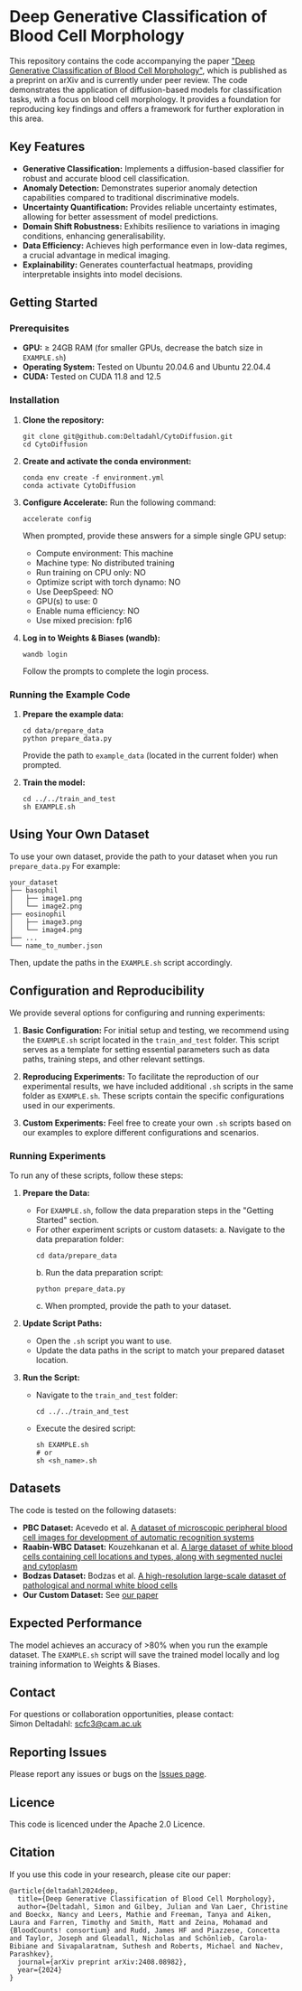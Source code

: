 # Deep Generative Classification of Blood Cell Morphology

This repository contains the code accompanying the paper ["Deep Generative Classification of Blood Cell Morphology"](https://arxiv.org/abs/2408.08982), which is published as a preprint on arXiv and is currently under peer review. The code demonstrates the application of diffusion-based models for classification tasks, with a focus on blood cell morphology. It provides a foundation for reproducing key findings and offers a framework for further exploration in this area.

## Key Features

* **Generative Classification:** Implements a diffusion-based classifier for robust and accurate blood cell classification.
* **Anomaly Detection:** Demonstrates superior anomaly detection capabilities compared to traditional discriminative models.
* **Uncertainty Quantification:** Provides reliable uncertainty estimates, allowing for better assessment of model predictions.
* **Domain Shift Robustness:** Exhibits resilience to variations in imaging conditions, enhancing generalisability.
* **Data Efficiency:** Achieves high performance even in low-data regimes, a crucial advantage in medical imaging.
* **Explainability:** Generates counterfactual heatmaps, providing interpretable insights into model decisions.

## Getting Started

### Prerequisites

* **GPU:**  $\ge$ 24GB RAM (for smaller GPUs, decrease the batch size in `EXAMPLE.sh`)
* **Operating System:** Tested on Ubuntu 20.04.6 and Ubuntu 22.04.4
* **CUDA:** Tested on CUDA 11.8 and 12.5

### Installation

1. **Clone the repository:**

   ```
   git clone git@github.com:Deltadahl/CytoDiffusion.git
   cd CytoDiffusion
   ```

2. **Create and activate the conda environment:**

   ```
   conda env create -f environment.yml
   conda activate CytoDiffusion
   ```

3. **Configure Accelerate:**
   Run the following command:
   ```
   accelerate config
   ```
   When prompted, provide these answers for a simple single GPU setup:
   - Compute environment: This machine
   - Machine type: No distributed training
   - Run training on CPU only: NO
   - Optimize script with torch dynamo: NO
   - Use DeepSpeed: NO
   - GPU(s) to use: 0
   - Enable numa efficiency: NO
   - Use mixed precision: fp16

4. **Log in to Weights & Biases (wandb):**
   ```
   wandb login
   ```
   Follow the prompts to complete the login process.

### Running the Example Code

1. **Prepare the example data:**

    ```
   cd data/prepare_data
   python prepare_data.py
    ```
   Provide the path to `example_data` (located in the current folder) when prompted.

2. **Train the model:**

   ```
   cd ../../train_and_test
   sh EXAMPLE.sh
   ```

## Using Your Own Dataset

To use your own dataset, provide the path to your dataset when you run `prepare_data.py`
For example:

```plaintext
your_dataset
├── basophil
│   ├── image1.png
│   └── image2.png
├── eosinophil
│   ├── image3.png
│   └── image4.png
├── ...
└── name_to_number.json
```
Then, update the paths in the `EXAMPLE.sh` script accordingly.

## Configuration and Reproducibility

We provide several options for configuring and running experiments:

1. **Basic Configuration:** For initial setup and testing, we recommend using the `EXAMPLE.sh` script located in the `train_and_test` folder. This script serves as a template for setting essential parameters such as data paths, training steps, and other relevant settings.

2. **Reproducing Experiments:** To facilitate the reproduction of our experimental results, we have included additional `.sh` scripts in the same folder as `EXAMPLE.sh`. These scripts contain the specific configurations used in our experiments.

3. **Custom Experiments:** Feel free to create your own `.sh` scripts based on our examples to explore different configurations and scenarios.

### Running Experiments

To run any of these scripts, follow these steps:

1. **Prepare the Data:**
   - For `EXAMPLE.sh`, follow the data preparation steps in the "Getting Started" section.
   - For other experiment scripts or custom datasets:
     a. Navigate to the data preparation folder:
        ```
        cd data/prepare_data
        ```
     b. Run the data preparation script:
        ```
        python prepare_data.py
        ```
     c. When prompted, provide the path to your dataset.

2. **Update Script Paths:**
   - Open the `.sh` script you want to use.
   - Update the data paths in the script to match your prepared dataset location.

3. **Run the Script:**
   - Navigate to the `train_and_test` folder:
     ```
     cd ../../train_and_test
     ```
   - Execute the desired script:
     ```
     sh EXAMPLE.sh
     # or
     sh <sh_name>.sh
     ```

## Datasets

The code is tested on the following datasets:

* **PBC Dataset:**  Acevedo et al. [A dataset of microscopic peripheral blood cell images for development of automatic recognition systems](https://www.sciencedirect.com/science/article/pii/S2352340920303681)
* **Raabin-WBC Dataset:** Kouzehkanan et al. [A large dataset of white blood cells containing cell locations and types, along with segmented nuclei and cytoplasm](https://www.nature.com/articles/s41598-021-04426-x)
* **Bodzas Dataset:** Bodzas et al. [A high-resolution large-scale dataset of pathological and normal white blood cells](https://europepmc.org/article/MED/37468490)
* **Our Custom Dataset:** See [our paper](https://arxiv.org/abs/2408.08982)

## Expected Performance

The model achieves an accuracy of >80% when you run the example dataset. The `EXAMPLE.sh` script will save the trained model locally and log training information to Weights & Biases.

## Contact
For questions or collaboration opportunities, please contact:\
Simon Deltadahl: scfc3@cam.ac.uk

## Reporting Issues

Please report any issues or bugs on the [Issues page](https://github.com/Deltadahl/CytoDiffusion/issues).

## Licence

This code is licenced under the Apache 2.0 Licence.

## Citation

If you use this code in your research, please cite our paper:

```
@article{deltadahl2024deep,
  title={Deep Generative Classification of Blood Cell Morphology},
  author={Deltadahl, Simon and Gilbey, Julian and Van Laer, Christine and Boeckx, Nancy and Leers, Mathie and Freeman, Tanya and Aiken, Laura and Farren, Timothy and Smith, Matt and Zeina, Mohamad and {BloodCounts! consortium} and Rudd, James HF and Piazzese, Concetta and Taylor, Joseph and Gleadall, Nicholas and Schönlieb, Carola-Bibiane and Sivapalaratnam, Suthesh and Roberts, Michael and Nachev, Parashkev},
  journal={arXiv preprint arXiv:2408.08982},
  year={2024}
}
```
